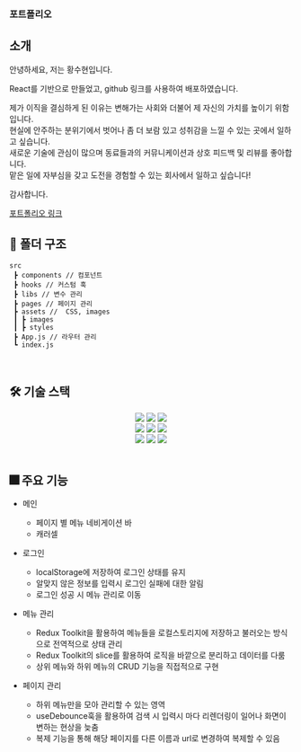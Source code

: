 ### 포트폴리오

## 소개

안녕하세요, 저는 황수현입니다.

React를 기반으로 만들었고, github 링크를 사용하여 배포하였습니다.

제가 이직을 결심하게 된 이유는 변해가는 사회와 더불어 제 자신의 가치를 높이기 위함입니다.  
현실에 안주하는 분위기에서 벗어나 좀 더 보람 있고 성취감을 느낄 수 있는 곳에서 일하고 싶습니다.  
새로운 기술에 관심이 많으며 동료들과의 커뮤니케이션과 상호 피드백 및 리뷰를 좋아합니다.  
맡은 일에 자부심을 갖고 도전을 경험할 수 있는 회사에서 일하고 싶습니다!

감사합니다.

[포트폴리오 링크](https://definitely92.github.io/react-portfolio/)

## 📁 폴더 구조

```
src
 ┣ components // 컴포넌트
 ┣ hooks // 커스텀 훅
 ┣ libs // 변수 관리
 ┣ pages // 페이지 관리
 ┣ assets //  CSS, images
 ┃ ┣ images
 ┃ ┣ styles
 ┣ App.js // 라우터 관리
 ┗ index.js
```

<br>

## 🛠️ 기술 스택

<div align="center">
<img src="https://img.shields.io/badge/HTML5-E34F26?style=plastic&logo=HTML5&logoColor=E34F26" />
<img src="https://img.shields.io/badge/SCSS-1572B6?style=plastic&logo=CSS3&logoColor=1572B6" />
<img src="https://img.shields.io/badge/JavaScript-F7DF1E?style=plastic&logo=JavaScript&logoColor=F7DF1E" />
</div>

<div align="center">
<img src="https://img.shields.io/badge/React-18.2.0-61DAFB?style=plastic&logo=React&logoColor=61DAFB" />
<img src="https://img.shields.io/badge/React Router-6.14.2-CA4245?style=plastic&logo=React Router&logoColor=CA4245" />
<img src="https://img.shields.io/badge/styled components-6.0.6-DB7093?style=plastic&logo=styled-components&logoColor=DB7093" />
</div>

<div align="center">
<img src="https://img.shields.io/badge/Eslint-8.45.0-4B32C3?style=plastic&logo=Eslint&logoColor=4B32C3" />
<img src="https://img.shields.io/badge/Prettier-3.0.0-F7B93E?style=plastic&logo=Prettier&logoColor=#F7B93E" />
<img src="https://img.shields.io/badge/SVG-6.4.0-528DD7?style=plastic&logo=Font Awesome&logoColor=528DD7" />
</div>

<br>

## 🎆 주요 기능

- 메인

  - 페이지 별 메뉴 네비게이션 바
  - 캐러셀

- 로그인

  - localStorage에 저장하여 로그인 상태를 유지
  - 알맞지 않은 정보를 입력시 로그인 실패에 대한 알림
  - 로그인 성공 시 메뉴 관리로 이동

- 메뉴 관리

  - Redux Toolkit을 활용하여 메뉴들을 로컬스토리지에 저장하고 불러오는 방식으로 전역적으로 상태 관리
  - Redux Toolkit의 slice를 활용하여 로직을 바깥으로 분리하고 데이터를 다룸
  - 상위 메뉴와 하위 메뉴의 CRUD 기능을 직접적으로 구현

- 페이지 관리
  - 하위 메뉴만을 모아 관리할 수 있는 영역
  - useDebounce훅을 활용하여 검색 시 입력시 마다 리렌더링이 일어나 화면이 변하는 현상을 늦춤
  - 복제 기능을 통해 해당 페이지를 다른 이름과 url로 변경하여 복제할 수 있음
